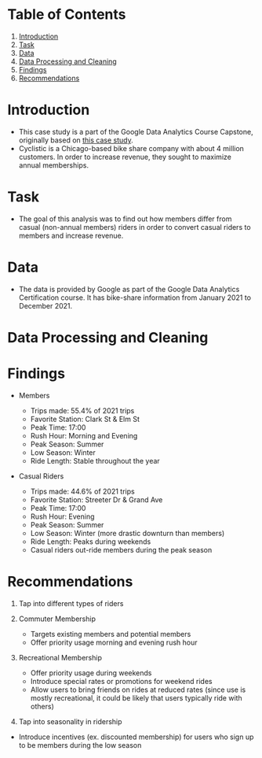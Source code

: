# Table of Contents
1. [Introduction](https://github.com/valeria-jimenez/cyclistic-python?tab=readme-ov-file#introduction)
2. [Task](https://github.com/valeria-jimenez/cyclistic-python?tab=readme-ov-file#task)
3. [Data](https://github.com/valeria-jimenez/cyclistic-python?tab=readme-ov-file#data)
4. [Data Processing and Cleaning](https://github.com/valeria-jimenez/cyclistic-python?tab=readme-ov-file#data-processing-and-cleaning)
5. [Findings](https://github.com/valeria-jimenez/cyclistic-python?tab=readme-ov-file#findings)
6. [Recommendations](https://github.com/valeria-jimenez/cyclistic-python?tab=readme-ov-file#recommendations)

# Introduction
* This case study is a part of the Google Data Analytics Course Capstone, originally based on [this case study](https://artscience.blog/home/divvy-dataviz-case-study).
* Cyclistic is a Chicago-based bike share company with about 4 million customers. In order to increase revenue, they sought to maximize annual memberships.

# Task
* The goal of this analysis was to find out how members differ from casual (non-annual members) riders in order to convert casual riders to members and increase revenue.

# Data
* The data is provided by Google as part of the Google Data Analytics Certification course. It has bike-share information from January 2021 to December 2021.

# Data Processing and Cleaning

# Findings
* Members
  * Trips made: 55.4% of 2021 trips
  * Favorite Station: Clark St & Elm St
  * Peak Time: 17:00
  * Rush Hour: Morning and Evening
  * Peak Season: Summer
  * Low Season: Winter
  * Ride Length: Stable throughout the year

* Casual Riders
  * Trips made: 44.6% of 2021 trips
  * Favorite Station: Streeter Dr & Grand Ave
  * Peak Time: 17:00
  * Rush Hour: Evening
  * Peak Season: Summer
  * Low Season: Winter (more drastic downturn than members)
  * Ride Length: Peaks during weekends
  * Casual riders out-ride members during the peak season

# Recommendations
1. Tap into different types of riders
  1. Commuter Membership
     * Targets existing members and potential members
     * Offer priority usage morning and evening rush hour

  2. Recreational Membership
     * Offer priority usage during weekends
     * Introduce special rates or promotions for weekend rides
     * Allow users to bring friends on rides at reduced rates (since use is mostly recreational, it could be likely that users typically ride with others)

2. Tap into seasonality in ridership
* Introduce incentives (ex. discounted membership) for users who sign up to be members during the low season
